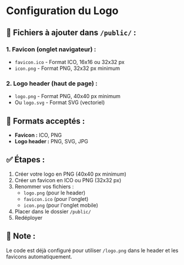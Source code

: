 # Configuration du Logo

## 📁 **Fichiers à ajouter dans `/public/` :**

### 1. **Favicon (onglet navigateur) :**
- `favicon.ico` - Format ICO, 16x16 ou 32x32 px
- `icon.png` - Format PNG, 32x32 px minimum

### 2. **Logo header (haut de page) :**
- `logo.png` - Format PNG, 40x40 px minimum
- Ou `logo.svg` - Format SVG (vectoriel)

## 🎯 **Formats acceptés :**
- **Favicon :** ICO, PNG
- **Logo header :** PNG, SVG, JPG

## ✅ **Étapes :**
1. Créer votre logo en PNG (40x40 px minimum)
2. Créer un favicon en ICO ou PNG (32x32 px)
3. Renommer vos fichiers :
   - `logo.png` (pour le header)
   - `favicon.ico` (pour l'onglet)
   - `icon.png` (pour l'onglet mobile)
4. Placer dans le dossier `/public/`
5. Redéployer

## 📝 **Note :**
Le code est déjà configuré pour utiliser `/logo.png` dans le header et les favicons automatiquement.